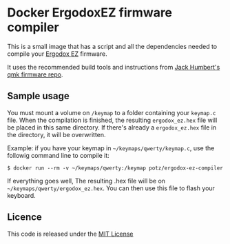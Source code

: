 # Docker ErgodoxEZ firmware compiler

This is a small image that has a script and all the dependencies needed to compile your [Ergodox EZ](http://www.ergodox-ez.com) firmware.

It uses the recommended build tools and instructions from [Jack Humbert's qmk firmware repo](https://github.com/jackhumbert/qmk_firmware/tree/master/keyboard/ergodox_ez).

## Sample usage

You must mount a volume on `/keymap` to a folder containing your `keymap.c` file. When the compilation is finished, the resulting `ergodox_ez.hex` file will be placed in this same directory. If there's already a `ergodox_ez.hex` file in the directory, it will be overwritten.

Example: if you have your keymap in `~/keymaps/qwerty/keymap.c`, use the followig command line to compile it:

```
$ docker run --rm -v ~/keymaps/qwerty:/keymap potz/ergodox-ez-compiler
```

If everything goes well, The resulting .hex file will be on `~/keymaps/qwerty/ergodox_ez.hex`. You can then use this file to flash your keyboard.

## Licence

This code is released under the [MIT License](https://opensource.org/licenses/MIT)
